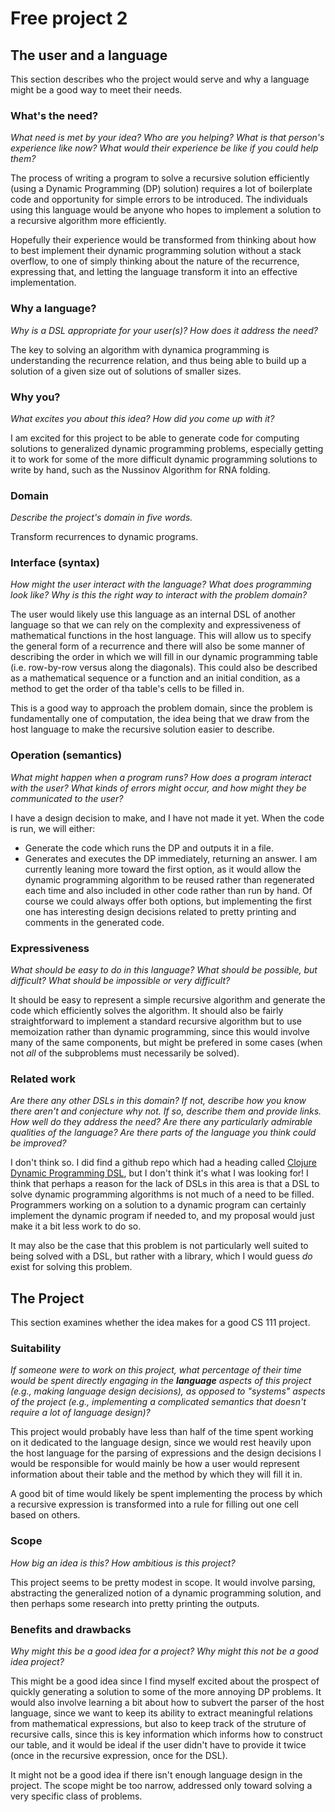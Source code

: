 # Free project 2


## The user and a language
This section describes who the project would serve and why a language might be a
good way to meet their needs.


### What's the need?
_What need is met by your idea? Who are you helping? What is that person's
experience like now? What would their experience be like if you could help 
them?_

The process of writing a program to solve a recursive solution efficiently
(using a Dynamic Programming (DP) solution) requires a lot of boilerplate code
and opportunity for simple errors to be introduced.  The individuals using 
this language would be anyone who hopes to implement a solution to a recursive
algorithm more efficiently.

Hopefully their experience would be transformed from thinking about how
to best implement their dynamic programming solution without a stack overflow,
to one of simply thinking about the nature of the recurrence, expressing that,
and letting the language transform it into an effective implementation.

### Why a language?
_Why is a DSL appropriate for your user(s)? How does it address the need?_

The key to solving an algorithm with dynamica programming is understanding
the recurrence relation, and thus being able to build up a solution of a
given size out of solutions of smaller sizes.

### Why you?
_What excites you about this idea? How did you come up with it?_

I am excited for this project to be able to generate code for computing
solutions to generalized dynamic programming problems, especially
getting it to work for some of the more difficult dynamic programming
solutions to write by hand, such as the Nussinov Algorithm for RNA folding.

### Domain
_Describe the project's domain in five words._

Transform recurrences to dynamic programs.

### Interface (syntax)
_How might the user interact with the language? What does programming look 
like? Why is this the right way to interact with the problem domain?_

The user would likely use this language as an internal DSL of another language
so that we can rely on the complexity and expressiveness of mathematical
functions in the host language.  This will allow us to specify the general
form of a recurrence and there will also be some manner of describing the
order in which we will fill in our dynamic programming table (i.e. row-by-row
versus along the diagonals).  This could also be described as a mathematical
sequence or a function and an initial condition, as a method to get the
order of tha table's cells to be filled in.

This is a good way to approach the problem domain, since the problem is
fundamentally one of computation, the idea being that we draw from the
host language to make the recursive solution easier to describe.

### Operation (semantics)
_What might happen when a program runs? How does a program interact with the
user? What kinds of errors might occur, and how might they be communicated to
the user?_

I have a design decision to make, and I have not made it yet.  When the
code is run, we will either:
 * Generate the code which runs the DP and outputs it in a file.
 * Generates and executes the DP immediately, returning an answer.
I am currently leaning more toward the first option, as it would allow the
dynamic programming algorithm to be reused rather than regenerated each time
and also included in other code rather than run by hand.  Of course we could
always offer both options, but implementing the first one has interesting
design decisions related to pretty printing and comments in the generated code.

### Expressiveness
_What should be easy to do in this language? What should be possible, but
difficult? What should be impossible or very difficult?_

It should be easy to represent a simple recursive algorithm and generate
the code which efficiently solves the algorithm.  It should also be fairly
straightforward to implement a standard recursive algorithm but to use
memoization rather than dynamic programming, since this would involve many
of the same components, but might be prefered in some cases (when not
_all_ of the subproblems must necessarily be solved).

### Related work
_Are there any other DSLs in this domain? If not, describe how you know there
aren't and conjecture why not. If so, describe them and provide links. How well 
do they address the need? Are there any particularly admirable qualities of the
language? Are there parts of the language you think could be improved?_

I don't think so.  I did find a github repo which had a heading called
[Clojure Dynamic Programming DSL](https://gist.github.com/foobar27/2777922),
but I don't think it's what I was looking for!  I think that perhaps a reason
for the lack of DSLs in this area is that a DSL to solve dynamic programming
algorithms is not much of a need to be filled.  Programmers working on a
solution to a dynamic program can certainly implement the dynamic program if
needed to, and my proposal would just make it a bit less work to do so.

It may also be the case that this problem is not particularly well suited
to being solved with a DSL, but rather with a library, which I would guess
_do_ exist for solving this problem.

## The Project
This section examines whether the idea makes for a good CS 111 project.


### Suitability
_If someone were to work on this project, what percentage of their time would be
spent directly engaging in the **language** aspects of this project (e.g.,
making language design decisions), as opposed to "systems" aspects of the
project (e.g., implementing a complicated semantics that doesn't require a lot
of language design)?_

This project would probably have less than half of the time spent working on
it dedicated to the language design, since we would rest heavily upon the
host language for the parsing of expressions and the design decisions
I would be responsible for would mainly be how a user would represent information
about their table and the method by which they will fill it in.

A good bit of time would likely be spent implementing the process by which a
recursive expression is transformed into a rule for filling out one cell based
on others.

### Scope
_How big an idea is this? How ambitious is this project?_

This project seems to be pretty modest in scope.  It would involve parsing,
abstracting the generalized notion of a dynamic programming solution, and then
perhaps some research into pretty printing the outputs.

### Benefits and drawbacks
_Why might this be a good idea for a project? Why might this not be a good idea 
project?_

This might be a good idea since I find myself excited about the prospect of
quickly generating a solution to some of the more annoying DP problems.  It
would also involve learning a bit about how to subvert the parser of the host
language, since we want to keep its ability to extract meaningful relations
from mathematical expressions, but also to keep track of the struture of
recursive calls, since this is key information which informs how to construct
our table, and it would be ideal if the user didn't have to provide it twice
(once in the recursive expression, once for the DSL).

It might not be a good idea if there isn't enough language design in the
project.  The scope might be too narrow, addressed only toward solving a
very specific class of problems.


